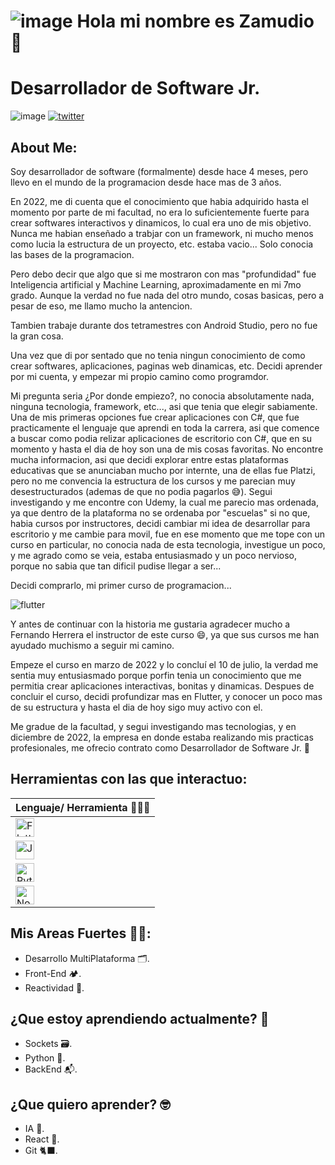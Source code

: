 # ![image](https://res.cloudinary.com/dxf0bjh73/image/upload/v1680825078/czqhuuevnwgs0tcb5ebb_poqxci.png) __Hola mi nombre es Zamudio 🥜__

# __Desarrollador de Software Jr.<br>__
![image](https://pbs.twimg.com/profile_banners/1215252397175361536/1680803916/1500x500)
[![twitter](https://img.shields.io/twitter/follow/_squirreldev?style=social)](https://twitter.com/_squirreldev)

## __About Me:<br>__

Soy desarrollador de software (formalmente) desde hace 4 meses, pero llevo en el mundo de la programacion desde hace mas de 3 años.

En 2022, me di cuenta que el conocimiento que habia adquirido hasta el momento por parte de mi facultad, no era lo suficientemente fuerte para crear softwares interactivos y dinamicos, lo cual era uno de mis objetivo. Nunca me habian enseñado a trabjar con un framework, ni mucho menos como lucia la estructura de un proyecto, etc. estaba vacio... Solo conocia las bases de la programacion.

Pero debo decir que algo que si me mostraron con mas "profundidad" fue Inteligencia artificial y Machine Learning, aproximadamente en mi 7mo grado. Aunque la verdad no fue nada del otro mundo, cosas basicas, pero a pesar de eso, me llamo mucho la antencion.

Tambien trabaje durante dos tetramestres con Android Studio, pero no fue la gran cosa.

Una vez que di por sentado que no tenia ningun conocimiento de como crear softwares, aplicaciones, paginas web dinamicas, etc. Decidi aprender por mi cuenta, y empezar mi propio camino como programdor.

Mi pregunta seria ¿Por donde empiezo?, no conocia absolutamente nada, ninguna tecnologia, framework, etc..., asi que tenia que elegir sabiamente. Una de mis primeras opciones fue crear aplicaciones con C#, que fue practicamente el lenguaje que aprendi en toda la carrera, asi que comence a buscar como podia relizar aplicaciones de escritorio con C#, que en su momento y hasta el dia de hoy son una de mis cosas favoritas. No encontre mucha informacion, asi que decidi explorar entre estas plataformas educativas que se anunciaban mucho por internte, una de ellas fue Platzi, pero no me convencia la estructura de los cursos y me parecian muy desestructurados (ademas de que no podia pagarlos 😅). Segui investigando y me encontre con Udemy, la cual me parecio mas ordenada, ya que dentro de la plataforma no se ordenaba por "escuelas" si no que, habia cursos por instructores, decidi cambiar mi idea de desarrollar para escritorio y me cambie para movil, fue en ese momento que me tope con un curso en particular, no conocia nada de esta tecnologia, investigue un poco, y me agrado como se veia, estaba entusiasmado y un poco nervioso, porque no sabia que tan dificil pudise llegar a ser...

Decidi comprarlo, mi primer curso de programacion...

![flutter](https://res.cloudinary.com/dxf0bjh73/image/upload/v1680879364/Captura_de_Pantalla_2023-04-07_a_la_s_8.52.01_ucbnvh.png)

Y antes de continuar con la historia me gustaria agradecer mucho a Fernando Herrera el instructor de este curso 😄, ya que sus cursos me han ayudado muchismo a seguir mi camino.

Empeze el curso en marzo de 2022 y lo concluí el 10 de julio, la verdad me sentia muy entusiasmado porque porfin tenia un conocimiento que me permitia crear aplicaciones interactivas, bonitas y dinamicas. Despues de concluir el curso, decidi profundizar mas en Flutter, y conocer un poco mas de su estructura y hasta el dia de hoy sigo muy activo con el.

Me gradue de la facultad, y segui investigando mas tecnologias, y en diciembre de 2022, la empresa en donde estaba realizando mis practicas profesionales, me ofrecio contrato como Desarrollador de Software Jr. 🥳

## Herramientas con las que interactuo:
<div></div>
<table>
		<thead>
			<tr>
				<th> Lenguaje/ Herramienta 🧑🏻‍💻</th>
			</tr>
		</thead>
		<tbody>
			<tr>
				<td> <img src="https://media-public.canva.com/MADnA9aMHEM/1/thumbnail_large.png" width=30 title="Flutter"></td>
 			</tr>
      <tr>
				<td> <img src="https://cdn-icons-png.flaticon.com/512/5968/5968292.png" width=30 title="JavaScript" > </td>
			</tr>
      <tr>
				<td> <img src="https://cdn-icons-png.flaticon.com/512/5968/5968350.png" width=30 title="Python"> </td>
			</tr>
			<tr>
				<td> <img src="https://cdn-icons-png.flaticon.com/512/5968/5968322.png" width=30 title="NodeJS"> </td>
			</tr>
	</table>

## Mis Areas Fuertes 💪🏼:
- Desarrollo MultiPlataforma 🗂.
- Front-End 🏕.
- Reactividad 🚀.

## ¿Que estoy aprendiendo actualmente? 🧐
- Sockets 🗃.
- Python 🐍.
- BackEnd 📬.

## ¿Que quiero aprender? 🤓
- IA 🤖.
- React 🧬. 
- Git 🐈‍⬛.
